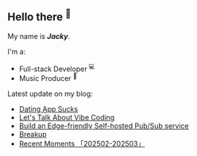## Hello there <sup>👋</sup>  

My name is **_Jacky_**.  

I'm a:  

- Full-stack Developer <sup>💻</sup> 
- Music Producer <sup>🎵</sup>     

Latest update on my blog:
  
- [Dating App Sucks](https://jw1.dev/dating-app-sucks) 
- [Let's Talk About Vibe Coding](https://jw1.dev/talk-about-vibe-coding) 
- [Build an Edge-friendly Self-hosted Pub/Sub service](https://jw1.dev/build-a-pub-sub-service) 
- [Breakup](https://jw1.dev/breakup) 
- [Recent Moments 「202502-202503」](https://jw1.dev/recent-moments-202502-202503) 
